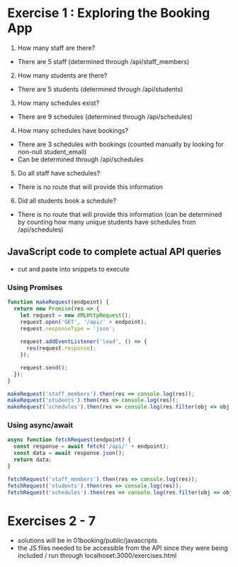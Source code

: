 # Exercise 1 : Exploring the Booking App

1. How many staff are there?
- There are 5 staff (determined through /api/staff_members)

2. How many students are there?
- There are 5 students (determined through /api/students)

3. How many schedules exist?
- There are 9 schedules (determined through /api/schedules)

4. How many schedules have bookings?
- There are 3 schedules with bookings (counted manually by looking for non-null student_email)
- Can be determined through /api/schedules



5. Do all staff have schedules?
- There is no route that will provide this information

6. Did all students book a schedule?
- There is no route that will provide this information
(can be determined by counting how many unique students have schedules from /api/schedules)


## JavaScript code to complete actual API queries
- cut and paste into snippets to execute

### Using Promises
```javascript
function makeRequest(endpoint) {
  return new Promise(res => {
    let request = new XMLHttpRequest();
    request.open('GET', '/api/' + endpoint);
    request.responseType = 'json';
    
    request.addEventListener('load', () => {
      res(request.response);
    });

    request.send();
  });
}

makeRequest('staff_members').then(res => console.log(res));
makeRequest('students').then(res => console.log(res));
makeRequest('schedules').then(res => console.log(res.filter(obj => obj.student_email !== null)));
```

### Using async/await
```javascript
async function fetchRequest(endpoint) {
  const response = await fetch('/api/' + endpoint);
  const data = await response.json();
  return data;
}

fetchRequest('staff_members').then(res => console.log(res));
fetchRequest('students').then(res => console.log(res));
fetchRequest('schedules').then(res => console.log(res.filter(obj => obj.student_email !== null)));
```

# Exercises 2 - 7
- solutions will be in 01booking/public/javascripts
- the JS files needed to be accessible from the API since they were being included / run through localhoset:3000/exercises.html

